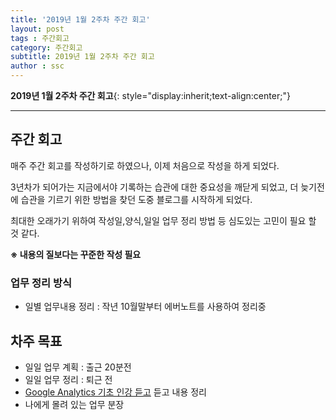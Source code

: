 ```yaml
---
title: '2019년 1월 2주차 주간 회고'  
layout: post  
tags : 주간회고
category: 주간회고
subtitle: 2019년 1월 2주차 주간 회고
author : ssc
---
```


**2019년 1월 2주차 주간 회고**{: style="display:inherit;text-align:center;"}

---

## 주간 회고

매주 주간 회고를 작성하기로 하였으나, 이제 처음으로 작성을 하게 되었다.

3년차가 되어가는 지금에서야 기록하는 습관에 대한 중요성을 깨닫게 되었고, 더 늦기전에 습관을 기르기 위한 방법을 찾던 도중 블로그를 시작하게 되었다.

최대한 오래가기 위하여 작성일,양식,일일 업무 정리 방법 등 심도있는 고민이 필요 할 것 같다.

**※ 내용의 질보다는 꾸준한 작성 필요**

### 업무 정리 방식

- 일별 업무내용 정리 : 작년 10월말부터 에버노트를 사용하여 정리중

## 차주 목표

- 일일 업무 계획 : 출근 20분전
- 일일 업무 정리 : 퇴근 전
- [Google Analytics 기초 인강 듣고](https://www.youtube.com/watch?v=WrxU4JH7eus) 듣고 내용 정리
- 나에게 몰려 있는 업무 분장



















